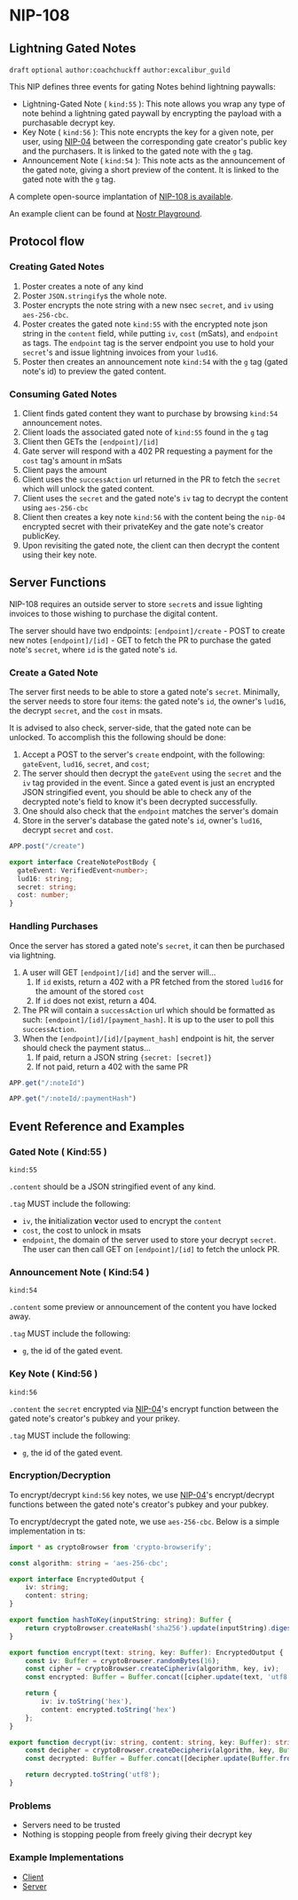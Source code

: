 NIP-108
======

Lightning Gated Notes
-------------------------------

`draft` `optional` `author:coachchuckff` `author:excalibur_guild`

This NIP defines three events for gating Notes behind lightning paywalls: 

- Lightning-Gated Note ( `kind:55` ): This note allows you wrap any type of note behind a lightning gated paywall by encrypting the payload with a purchasable decrypt key.
- Key Note ( `kind:56` ): This note encrypts the key for a given note, per user, using [NIP-04](https://github.com/nostr-protocol/nips/blob/master/04.md) between the corresponding gate creator's public key and the purchasers. It is linked to the gated note with the `g` tag.
- Announcement Note ( `kind:54` ): This note acts as the announcement of the gated note, giving a short preview of the content. It is linked to the gated note with the `g` tag.

A complete open-source implantation of [NIP-108 is available](https://github.com/project-excalibur/Nostr-Playground/tree/main/apps/nip108).

An example client can be found at [Nostr Playground](https://nip-108.nostrplayground.com/).

## Protocol flow
### Creating Gated Notes
1. Poster creates a note of any kind
2. Poster `JSON.stringify`s the whole note.
3. Poster encrypts the note string with a new nsec `secret`, and `iv` using `aes-256-cbc`.
4. Poster creates the gated note `kind:55` with the encrypted note json string in the `content` field, while putting `iv`, `cost` (mSats), and `endpoint` as tags. The `endpoint` tag is the server endpoint you use to hold your `secret`'s and issue lightning invoices from your `lud16`.
5. Poster then creates an announcement note `kind:54` with the `g` tag (gated note's id) to preview the gated content.

### Consuming Gated Notes
1. Client finds gated content they want to purchase by browsing `kind:54` announcement notes. 
2. Client loads the associated gated note of `kind:55` found in the `g` tag
3. Client then GETs the `[endpoint]/[id]`
4. Gate server will respond with a 402 PR requesting a payment for the `cost` tag's amount in mSats
5. Client pays the amount
6. Client uses the `successAction` url returned in the PR to fetch the `secret` which will unlock the gated content.
7. Client uses the `secret` and the gated note's `iv` tag to decrypt the content using `aes-256-cbc`
8. Client then creates a key note `kind:56` with the content being the `nip-04` encrypted secret with their privateKey and the gate note's creator publicKey.
9. Upon revisiting the gated note, the client can then decrypt the content using their key note.  

## Server Functions
NIP-108 requires an outside server to store `secret`s and issue lighting invoices to those wishing to purchase the digital content.

The server should have two endpoints:
`[endpoint]/create` - POST to create new notes
`[endpoint]/[id]` - GET to fetch the PR to purchase the gated note's `secret`, where `id` is the gated note's `id`.


### Create a Gated Note
The server first needs to be able to store a gated note's `secret`. Minimally, the server needs to store four items: the gated note's `id`, the owner's `lud16`, the decrypt `secret`, and the `cost` in msats.

It is advised to also check, server-side, that the gated note can be unlocked. To accomplish this the following should be done:

1. Accept a POST to the server's `create` endpoint, with the following: `gateEvent`, `lud16`, `secret`, and `cost`;
2. The server should then decrypt the `gateEvent` using the `secret` and the `iv` tag provided in the event. Since a gated event is just an encrypted JSON stringified event, you should be able to check any of the decrypted note's field to know it's been decrypted successfully.
3. One should also check that the `endpoint` matches the server's domain
4. Store in the server's database the gated note's `id`, owner's `lud16`, decrypt `secret` and `cost`. 

```typescript
APP.post("/create")
```

```typescript
export interface CreateNotePostBody {
  gateEvent: VerifiedEvent<number>;
  lud16: string;
  secret: string;
  cost: number;
}
```

### Handling Purchases
Once the server has stored a gated note's `secret`, it can then be purchased via lightning. 

1. A user will GET `[endpoint]/[id]` and the server will...
   1. If `id` exists, return a 402 with a PR fetched from the stored `lud16` for the amount of the stored `cost`
   2. If `id` does not exist, return a 404.
2. The PR will contain a `successAction` url which should be formatted as such: `[endpoint]/[id]/[payment_hash]`. It is up to the user to poll this `successAction`.
3. When the `[endpoint]/[id]/[payment_hash]` endpoint is hit, the server should check the payment status...
   1. If paid, return a JSON string `{secret: [secret]}`
   2. If not paid, return a 402 with the same PR


```typescript
APP.get("/:noteId")
```

```typescript
APP.get("/:noteId/:paymentHash")
```

## Event Reference and Examples
### Gated Note ( Kind:55 )

`kind:55`

`.content` should be a JSON stringified event of any kind.

`.tag` MUST include the following:

- `iv`, the **i**nitialization **v**ector used to encrypt the `content`
- `cost`, the cost to unlock in msats
- `endpoint`, the domain of the server used to store your decrypt `secret`. The user can then call GET on `[endpoint]/[id]` to fetch the unlock PR.

### Announcement Note ( Kind:54 )

`kind:54`

`.content` some preview or announcement of the content you have locked away.

`.tag` MUST include the following:

- `g`, the id of the gated event.

### Key Note ( Kind:56 )

`kind:56`

`.content` the `secret` encrypted via [NIP-04](https://github.com/nostr-protocol/nips/blob/master/04.md)'s encrypt function between the gated note's creator's pubkey and your prikey.

`.tag` MUST include the following:

- `g`, the id of the gated event.

### Encryption/Decryption

To encrypt/decrypt `kind:56` key notes, we use [NIP-04](https://github.com/nostr-protocol/nips/blob/master/04.md)'s encrypt/decrypt functions between the gated note's creator's pubkey and your pubkey.

To encrypt/decrypt the gated note, we use `aes-256-cbc`. Below is a simple implementation in ts:

```typescript
import * as cryptoBrowser from 'crypto-browserify';

const algorithm: string = 'aes-256-cbc';

export interface EncryptedOutput {
    iv: string;
    content: string;
}

export function hashToKey(inputString: string): Buffer {
    return cryptoBrowser.createHash('sha256').update(inputString).digest();
}

export function encrypt(text: string, key: Buffer): EncryptedOutput {
    const iv: Buffer = cryptoBrowser.randomBytes(16);
    const cipher = cryptoBrowser.createCipheriv(algorithm, key, iv);
    const encrypted: Buffer = Buffer.concat([cipher.update(text, 'utf8'), cipher.final()]);

    return {
        iv: iv.toString('hex'),
        content: encrypted.toString('hex')
    };
}

export function decrypt(iv: string, content: string, key: Buffer): string {
    const decipher = cryptoBrowser.createDecipheriv(algorithm, key, Buffer.from(iv, 'hex'));
    const decrypted: Buffer = Buffer.concat([decipher.update(Buffer.from(content, 'hex')), decipher.final()]);

    return decrypted.toString('utf8');
}

```

### Problems

- Servers need to be trusted
- Nothing is stopping people from freely giving their decrypt key

### Example Implementations

- [Client](https://nip-108.nostrplayground.com/)
- [Server](https://github.com/project-excalibur/Nostr-Playground/tree/main/apps/nip108)
